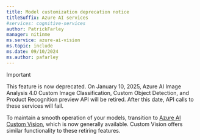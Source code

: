 ```yaml
---
title: Model customization deprecation notice
titleSuffix: Azure AI services
#services: cognitive-services
author: PatrickFarley
manager: nitinme
ms.service: azure-ai-vision
ms.topic: include
ms.date: 09/10/2024
ms.author: pafarley
---
```


> [!IMPORTANT]
> This feature is now deprecated. On January 10, 2025, Azure AI Image Analysis 4.0 Custom Image Classification, Custom Object Detection, and Product Recognition preview API will be retired. After this date, API calls to these services will fail.
>
> To maintain a smooth operation of your models, transition to [Azure AI Custom Vision](/azure/ai-services/Custom-Vision-Service/overview), which is now generally available. Custom Vision offers similar functionality to these retiring features.
